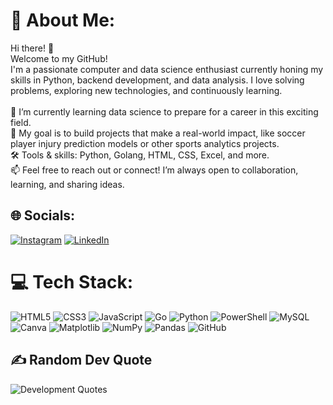 # 💫 About Me:

Hi there! 👋<br>Welcome to my GitHub!<br>I'm a passionate computer and data science enthusiast currently honing my skills in Python, backend development, and data analysis. I love solving problems, exploring new technologies, and continuously learning.<br><br>🌱 I’m currently learning data science to prepare for a career in this exciting field.<br>🚀 My goal is to build projects that make a real-world impact, like soccer player injury prediction models or other sports analytics projects.<br>🛠️ Tools & skills: Python, Golang, HTML, CSS, Excel, and more.<br>📫 Feel free to reach out or connect! I’m always open to collaboration, learning, and sharing ideas.

## 🌐 Socials:

[![Instagram](https://img.shields.io/badge/Instagram-%23E4405F.svg?logo=Instagram&logoColor=white)](https://instagram.com/_hamid_rjb)
[![LinkedIn](https://img.shields.io/badge/LinkedIn-%230077B5.svg?logo=linkedin&logoColor=white)](https://linkedin.com/in/hamidullah-rajabi)

# 💻 Tech Stack:

![HTML5](https://img.shields.io/badge/html5-%23E34F26.svg?style=flat&logo=html5&logoColor=white)
![CSS3](https://img.shields.io/badge/css3-%231572B6.svg?style=flat&logo=css3&logoColor=white)
![JavaScript](https://img.shields.io/badge/javascript-%23323330.svg?style=flat&logo=javascript&logoColor=%23F7DF1E)
![Go](https://img.shields.io/badge/go-%2300ADD8.svg?style=flat&logo=go&logoColor=white)
![Python](https://img.shields.io/badge/python-3670A0?style=flat&logo=python&logoColor=ffdd54)
![PowerShell](https://img.shields.io/badge/PowerShell-%235391FE.svg?style=flat&logo=powershell&logoColor=white)
![MySQL](https://img.shields.io/badge/mysql-4479A1.svg?style=flat&logo=mysql&logoColor=white)
![Canva](https://img.shields.io/badge/Canva-%2300C4CC.svg?style=flat&logo=Canva&logoColor=white)
![Matplotlib](https://img.shields.io/badge/Matplotlib-%23ffffff.svg?style=flat&logo=Matplotlib&logoColor=black)
![NumPy](https://img.shields.io/badge/numpy-%23013243.svg?style=flat&logo=numpy&logoColor=white)
![Pandas](https://img.shields.io/badge/pandas-%23150458.svg?style=flat&logo=pandas&logoColor=white)
![GitHub](https://img.shields.io/badge/github-%23121011.svg?style=flat&logo=github&logoColor=white)

## ✍️ Random Dev Quote

![Development Quotes](https://quotes-github-readme.vercel.app/api?type=horizontal&theme=radical)
